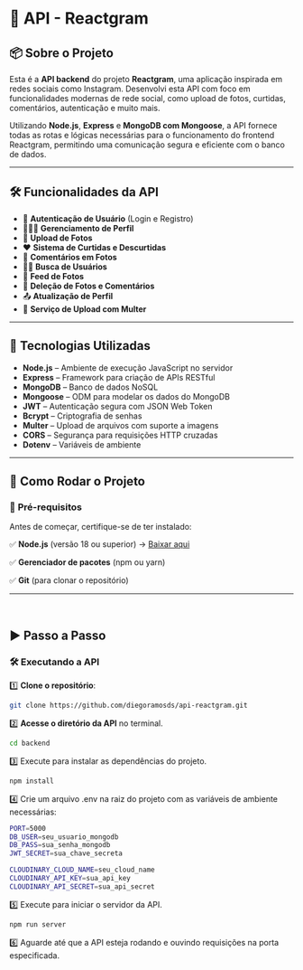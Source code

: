 # 🧠 API - Reactgram

## 📦 Sobre o Projeto

Esta é a **API backend** do projeto **Reactgram**, uma aplicação inspirada em redes sociais como Instagram. Desenvolvi esta API com foco em funcionalidades modernas de rede social, como upload de fotos, curtidas, comentários, autenticação e muito mais.

Utilizando **Node.js**, **Express** e **MongoDB com Mongoose**, a API fornece todas as rotas e lógicas necessárias para o funcionamento do frontend Reactgram, permitindo uma comunicação segura e eficiente com o banco de dados.

---

## 🛠️ Funcionalidades da API

- 🔐 **Autenticação de Usuário** (Login e Registro)
- 🧑‍🤝‍🧑 **Gerenciamento de Perfil**
- 📸 **Upload de Fotos**
- ❤️ **Sistema de Curtidas e Descurtidas**
- 💬 **Comentários em Fotos**
- 🕵️‍♂️ **Busca de Usuários**
- 🧾 **Feed de Fotos**
- 🧹 **Deleção de Fotos e Comentários**
- 📤 **Atualização de Perfil**
- 📁 **Serviço de Upload com Multer**

---

## 🚀 Tecnologias Utilizadas

- **Node.js** – Ambiente de execução JavaScript no servidor
- **Express** – Framework para criação de APIs RESTful
- **MongoDB** – Banco de dados NoSQL
- **Mongoose** – ODM para modelar os dados do MongoDB
- **JWT** – Autenticação segura com JSON Web Token
- **Bcrypt** – Criptografia de senhas
- **Multer** – Upload de arquivos com suporte a imagens
- **CORS** – Segurança para requisições HTTP cruzadas
- **Dotenv** – Variáveis de ambiente

---

## 🚀 Como Rodar o Projeto

### 🔧 **Pré-requisitos**  

Antes de começar, certifique-se de ter instalado:  

✅ **Node.js** (versão 18 ou superior) → [Baixar aqui](https://nodejs.org/)  

✅ **Gerenciador de pacotes** (npm ou yarn)  

✅ **Git** (para clonar o repositório)  

---  

<br>  


## ▶️ Passo a Passo  

### 🛠 **Executando a API**  

1️⃣ **Clone o repositório**:  
```bash
git clone https://github.com/diegoramosds/api-reactgram.git

```

2️⃣ **Acesse o diretório da API** no terminal.
```bash
cd backend
```

3️⃣ Execute para instalar as dependências do projeto.
```bash
npm install
```

4️⃣ Crie um arquivo .env na raiz do projeto com as variáveis de ambiente necessárias:
```bash
PORT=5000
DB_USER=seu_usuario_mongodb
DB_PASS=sua_senha_mongodb
JWT_SECRET=sua_chave_secreta

CLOUDINARY_CLOUD_NAME=seu_cloud_name
CLOUDINARY_API_KEY=sua_api_key
CLOUDINARY_API_SECRET=sua_api_secret
```

5️⃣ Execute para iniciar o servidor da API.
```bash
npm run server
```

6️⃣ Aguarde até que a API esteja rodando e ouvindo requisições na porta especificada.




